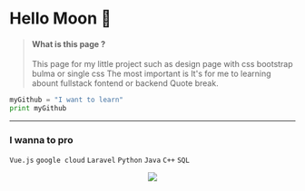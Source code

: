 # Hello Moon 🌙
> #### What is this page ?
> This page for my little project such as design page with css bootstrap bulma or single css 
> The most important is It's for me to learning abount fullstack fontend or backend
Quote break.
```python
myGithub = "I want to learn"
print myGithub
```
---
### I wanna to pro
`Vue.js`
`google cloud`
`Laravel`
`Python`
`Java`
`C++`
`SQL`

<p align='center'>
   <a href="#"><img src="https://visitor-badge.glitch.me/badge?page_id=tc-dom.tc-dom"></a>
 </p>
 
 
<!--
**tc-dom/tc-dom** is a ✨ _special_ ✨ repository because its `README.md` (this file) appears on your GitHub profile.

Here are some ideas to get you started:

- 🔭 I’m currently working on ...
- 🌱 I’m currently learning ...
- 👯 I’m looking to collaborate on ...
- 🤔 I’m looking for help with ...
- 💬 Ask me about ...
- 📫 How to reach me: ...
- 😄 Pronouns: ...
- ⚡ Fun fact: ...
-->
